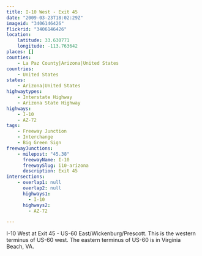 ```yaml
---
title: I-10 West - Exit 45
date: "2009-03-23T18:02:29Z"
imageid: "3406146426"
flickrid: "3406146426"
location:
    latitude: 33.630771
    longitude: -113.763642
places: []
counties:
    - La Paz County|Arizona|United States
countries:
    - United States
states:
    - Arizona|United States
highwaytypes:
    - Interstate Highway
    - Arizona State Highway
highways:
    - I-10
    - AZ-72
tags:
    - Freeway Junction
    - Interchange
    - Big Green Sign
freewayJunctions:
    - milepost: "45.38"
      freewayName: I-10
      freewaySlug: i10-arizona
      description: Exit 45
intersections:
    - overlap1: null
      overlap2: null
      highways1:
        - I-10
      highways2:
        - AZ-72

---
```

I-10 West at Exit 45 - US-60 East/Wickenburg/Prescott. This is the western terminus of US-60 west. The eastern terminus of US-60 is in Virginia Beach, VA.